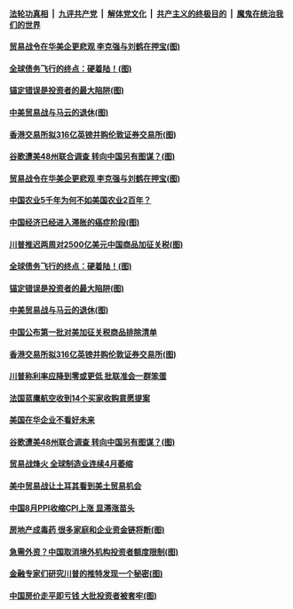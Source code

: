 ####  [法轮功真相](../../../../basic/blob/master/README.md?t=09120513) &nbsp;|&nbsp; [九评共产党](../../../../9ping.md/blob/master/README.md?t=09120513) &nbsp;|&nbsp; [解体党文化](../../../../jtdwh.md/blob/master/README.md?t=09120513)  &nbsp;|&nbsp; [共产主义的终极目的](../../../../gczydzjmd.md/blob/master/README.md?t=09120513) &nbsp;|&nbsp; [魔鬼在统治我们的世界](../../../../mgztzwmdsj.md/blob/master/README.md?t=09120513) 

#### [贸易战令在华美企更悲观 李克强与刘鹤在押宝(图)](../pages/p5/907030.md?t=09120513) 

#### [全球债务飞行的终点：硬着陆！(图)](../pages/p5/907040.md?t=09120513) 

#### [锚定错误是投资者的最大陷阱(图)](../pages/p5/907033.md?t=09120513) 

#### [中美贸易战与马云的退休(图)](../pages/p5/907025.md?t=09120513) 

#### [香港交易所拟316亿英镑并购伦敦证券交易所(图)](../pages/p5/907011.md?t=09120513) 

#### [谷歌遭美48州联合调查 转向中国另有图谋？(图)](../pages/p5/906989.md?t=09120513) 

#### [贸易战令在华美企更悲观 李克强与刘鹤在押宝(图)](../pages/p5/907030.md?t=09120513) 

#### [中国农业5千年为何不如美国农业2百年？](../pages/p5/907044.md?t=09120513) 

#### [中国经济已经进入滞胀的癌症阶段(图)](../pages/p5/907029.md?t=09120513) 

#### [川普推迟两周对2500亿美元中国商品加征关税(图)](../pages/p5/907047.md?t=09120513) 

#### [全球债务飞行的终点：硬着陆！(图)](../pages/p5/907040.md?t=09120513) 

#### [锚定错误是投资者的最大陷阱(图)](../pages/p5/907033.md?t=09120513) 

#### [中美贸易战与马云的退休(图)](../pages/p5/907025.md?t=09120513) 

#### [中国公布第一批对美加征关税商品排除清单](../pages/p5/907012.md?t=09120513) 

#### [香港交易所拟316亿英镑并购伦敦证券交易所(图)](../pages/p5/907011.md?t=09120513) 

#### [川普称利率应降到零或更低 批联准会一群笨蛋](../pages/p5/907006.md?t=09120513) 

#### [法国蓝鹰航空收到14个买家收购意愿提案](../pages/p5/906991.md?t=09120513) 

#### [美国在华企业不看好未来](../pages/p5/906990.md?t=09120513) 

#### [谷歌遭美48州联合调查 转向中国另有图谋？(图)](../pages/p5/906989.md?t=09120513) 

#### [贸易战烽火 全球制造业连续4月萎缩](../pages/p5/906955.md?t=09120513) 

#### [美中贸易战让土耳其看到美土贸易机会](../pages/p5/906952.md?t=09120513) 

#### [中国8月PPI收缩CPI上涨 显滞涨苗头](../pages/p5/906951.md?t=09120513) 

#### [房地产成毒药 很多家庭和企业资金链将断(图)](../pages/p5/906925.md?t=09120513) 

#### [急需外资？中国取消境外机构投资者额度限制(图)](../pages/p5/906919.md?t=09120513) 

#### [金融专家们研究川普的推特发现一个秘密(图)](../pages/p5/906917.md?t=09120513) 

#### [中国房价走平即亏钱 大批投资者被套牢(图)](../pages/p5/906923.md?t=09120513) 

